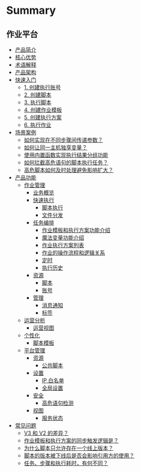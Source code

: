 # Summary

## 作业平台
* [产品简介](产品白皮书/Introduction/What-is-Job.md)
* [核心优势](产品白皮书/Introduction/Benefits.md)
* [术语解释](产品白皮书/Introduction/Terms.md)
* [产品架构](产品白皮书/Introduction/Architecture.md)
* [快速入门]()
    * [1. 创建执行账号](产品白皮书/Quick-Starts/1.Create-system-account.md)
    * [2. 创建脚本](产品白皮书/Quick-Starts/2.Create-a-Bash-script.md)
    * [3. 执行脚本](产品白皮书/Quick-Starts/3.Try-to-run-the-script.md)
    * [4. 创建作业模板](产品白皮书/Quick-Starts/4.Create-a-Job-template.md)
    * [5. 创建执行方案](产品白皮书/Quick-Starts/5.Create-a-plan-under-Job-template.md)
    * [6. 执行作业](产品白皮书/Quick-Starts/6.Try-to-run-the-Job-plan.md)
* [场景案例]()
    * [如何实现在不同步骤间传递参数？](产品白皮书/Best-Practices/How-to-pass-params-through-steps.md)
    * [如何让同一主机独享变量？](产品白皮书/Best-Practices/How-to-make-same-host-have-its-own-namespace.md)
    * [使用内置函数实现执行结果分组功能](产品白皮书/Best-Practices/Use-built-in-functions-to-make-exec-result-grouping.md)
    * [如何拦截高危语句的脚本执行任务？](产品白皮书/Best-Practices/How-to-block-high-risk-script-execution.md)
    * [高危脚本如何及时处理避免影响扩大？](产品白皮书/Best-Practices/How-to-stop-the-spread-of-the-problem-script-immediately.md)
* [产品功能]()
    * [作业管理]()
        * [业务概览](产品白皮书/Features/Home.md)
        * [快速执行]()
            * [脚本执行](产品白皮书/Features/One-time-script-exec.md)
            * [文件分发](产品白皮书/Features/One-time-file-transfer.md)
        * [任务编排]()
            * [作业模板和执行方案功能介绍](产品白皮书/Features/Jobs.md)
            * [魔法变量功能介绍](产品白皮书/Features/Magic-vars.md)
            * [作业执行方案列表](产品白皮书/Features/Job-plans.md)
            * [作业的操作流程和逻辑关系](产品白皮书/Features/Jobs-operation-flow-and-logical-relationship.md)
            * [定时](产品白皮书/Features/Crons.md)
            * [执行历史](产品白皮书/Features/History.md)
        * [资源]()
            * [脚本](产品白皮书/Features/Scripts.md)
            * [账号](产品白皮书/Features/Accounts.md)
        * [管理]()
            * [消息通知](产品白皮书/Features/Notification.md)
            * [标签](产品白皮书/Features/Tags-management.md)
    * [运营分析]()
        * [运营视图](产品白皮书/Features/Dashboard.md)
    * [个性化]()
        * [脚本模板](产品白皮书/Features/Script-template.md)
    * [平台管理]()
        * [资源]()
            * [公共脚本](产品白皮书/Features/Public-Scripts.md)
        * [设置]()
            * [IP 白名单](产品白皮书/Features/IP-white_list.md)
            * [全局设置](产品白皮书/Features/Settings.md)
        * [安全]()
            * [高危语句检测](产品白皮书/Features/High-risk-grammar.md)
        * [视图]()
            * [服务状态](产品白皮书/Features/Service-states.md)
* [常见问题]()
    * [V3 和 V2 的差异？](产品白皮书/FAQs/Whats-the-diffrent-between-v2-and-v3.md)
    * [作业模板和执行方案的同步触发逻辑是？](产品白皮书/FAQs/what-changes-will-cause-plan-outofsync-with-template.md)
    * [为什么脚本只允许存在一个线上版本？](产品白皮书/FAQs/why-script-only-allow-one-online-version.md)
    * [脚本的版本被下线后是否会影响引用方的使用？](产品白皮书/FAQs/will-script-ver-offline-affect-the-use-of-reference-plan.md)
    * [任务、步骤和执行耗时，有何不同？](产品白皮书/FAQs/Whats-the-difference-of-duration-between-task-step-and-execution.md)

